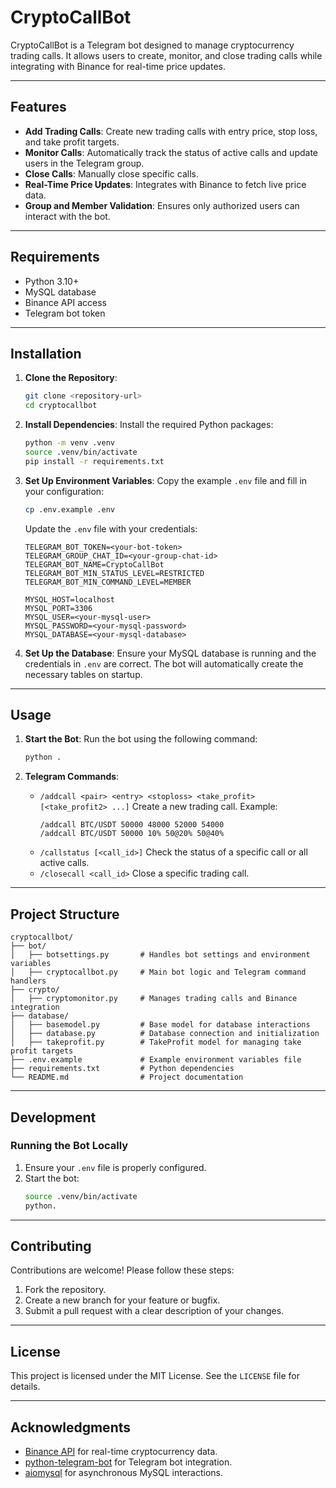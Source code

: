 # CryptoCallBot

CryptoCallBot is a Telegram bot designed to manage cryptocurrency trading calls. It allows users to create, monitor, and close trading calls while integrating with Binance for real-time price updates.

---

## Features

- **Add Trading Calls**: Create new trading calls with entry price, stop loss, and take profit targets.
- **Monitor Calls**: Automatically track the status of active calls and update users in the Telegram group.
- **Close Calls**: Manually close specific calls.
- **Real-Time Price Updates**: Integrates with Binance to fetch live price data.
- **Group and Member Validation**: Ensures only authorized users can interact with the bot.

---

## Requirements

- Python 3.10+
- MySQL database
- Binance API access
- Telegram bot token

---

## Installation

1. **Clone the Repository**:
   ```bash
   git clone <repository-url>
   cd cryptocallbot
   ```

2. **Install Dependencies**:
   Install the required Python packages:
   ```bash
   python -m venv .venv
   source .venv/bin/activate
   pip install -r requirements.txt
   ```

3. **Set Up Environment Variables**:
   Copy the example `.env` file and fill in your configuration:
   ```bash
   cp .env.example .env
   ```

   Update the `.env` file with your credentials:
   ```properties
   TELEGRAM_BOT_TOKEN=<your-bot-token>
   TELEGRAM_GROUP_CHAT_ID=<your-group-chat-id>
   TELEGRAM_BOT_NAME=CryptoCallBot
   TELEGRAM_BOT_MIN_STATUS_LEVEL=RESTRICTED
   TELEGRAM_BOT_MIN_COMMAND_LEVEL=MEMBER

   MYSQL_HOST=localhost
   MYSQL_PORT=3306
   MYSQL_USER=<your-mysql-user>
   MYSQL_PASSWORD=<your-mysql-password>
   MYSQL_DATABASE=<your-mysql-database>
   ```

4. **Set Up the Database**:
   Ensure your MySQL database is running and the credentials in `.env` are correct. The bot will automatically create the necessary tables on startup.

---

## Usage

1. **Start the Bot**:
   Run the bot using the following command:
   ```bash
   python .
   ```

2. **Telegram Commands**:
   - `/addcall <pair> <entry> <stoploss> <take_profit> [<take_profit2> ...]`
     Create a new trading call. Example:
     ```
     /addcall BTC/USDT 50000 48000 52000 54000
     /addcall BTC/USDT 50000 10% 50@20% 50@40%
     ```
   - `/callstatus [<call_id>]`
     Check the status of a specific call or all active calls.
   - `/closecall <call_id>`
     Close a specific trading call.

---

## Project Structure

```
cryptocallbot/
├── bot/
│   ├── botsettings.py       # Handles bot settings and environment variables
│   ├── cryptocallbot.py     # Main bot logic and Telegram command handlers
├── crypto/
│   ├── cryptomonitor.py     # Manages trading calls and Binance integration
├── database/
│   ├── basemodel.py         # Base model for database interactions
│   ├── database.py          # Database connection and initialization
│   ├── takeprofit.py        # TakeProfit model for managing take profit targets
├── .env.example             # Example environment variables file
├── requirements.txt         # Python dependencies
└── README.md                # Project documentation
```

---

## Development

### Running the Bot Locally
1. Ensure your `.env` file is properly configured.
2. Start the bot:
   ```bash
   source .venv/bin/activate
   python.
   ```

---

## Contributing

Contributions are welcome! Please follow these steps:
1. Fork the repository.
2. Create a new branch for your feature or bugfix.
3. Submit a pull request with a clear description of your changes.

---

## License

This project is licensed under the MIT License. See the `LICENSE` file for details.

---

## Acknowledgments

- [Binance API](https://github.com/sammchardy/python-binance) for real-time cryptocurrency data.
- [python-telegram-bot](https://github.com/python-telegram-bot/python-telegram-bot) for Telegram bot integration.
- [aiomysql](https://github.com/aio-libs/aiomysql) for asynchronous MySQL interactions.